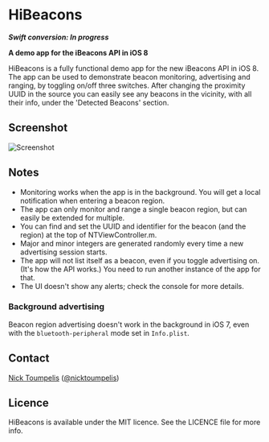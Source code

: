 HiBeacons
=========
***Swift conversion: In progress***

**A demo app for the iBeacons API in iOS 8**

HiBeacons is a fully functional demo app for the new iBeacons API in iOS 8. The app can be used to demonstrate beacon monitoring, advertising and ranging, by toggling on/off three switches. After changing the proximity UUID in the source you can easily see any beacons in the vicinity, with all their info, under the 'Detected Beacons' section.

## Screenshot
![Screenshot](https://raw.github.com/nicktoumpelis/HiBeacons/master/screenshot.png)

## Notes

- Monitoring works when the app is in the background. You will get a local notification when entering a beacon region.
- The app can only monitor and range a single beacon region, but can easily be extended for multiple.
- You can find and set the UUID and identifier for the beacon (and the region) at the top of NTViewController.m. 
- Major and minor integers are generated randomly every time a new advertising session starts. 
- The app will not list itself as a beacon, even if you toggle advertising on. (It's how the API works.) You need to run another instance of the app for that.
- The UI doesn't show any alerts; check the console for more details.

### Background advertising

Beacon region advertising doesn't work in the background in iOS 7, even with the `bluetooth-peripheral` mode set in `Info.plist`.

## Contact

[Nick Toumpelis](http://github.com/nicktoumpelis) ([@nicktoumpelis](https://twitter.com/nicktoumpelis))

## Licence

HiBeacons is available under the MIT licence. See the LICENCE file for more info.
